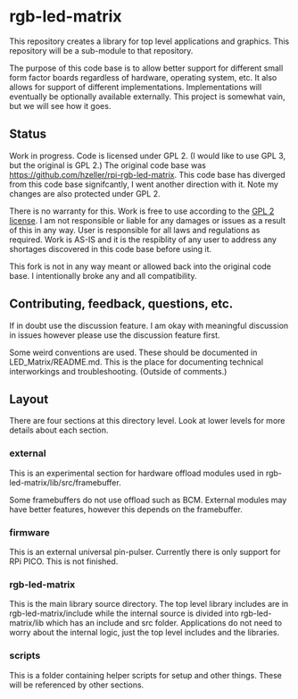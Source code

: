 # rgb-led-matrix
This repository creates a library for top level applications and graphics. This repository will be a sub-module to that repository.

The purpose of this code base is to allow better support for different small form factor boards regardless of hardware, operating system, etc. It also allows for support of different implementations. Implementations will eventually be optionally available externally. This project is somewhat vain, but we will see how it goes.

## Status
Work in progress. Code is licensed under GPL 2. (I would like to use GPL 3, but the original is GPL 2.) The original code base was https://github.com/hzeller/rpi-rgb-led-matrix. This code base has diverged from this code base signifcantly, I went another direction with it. Note my changes are also protected under GPL 2.

There is no warranty for this. Work is free to use according to the [GPL 2 license](COPYING). I am not responsible or liable for any damages or issues as a result of this in any way. User is responsible for all laws and regulations as required. Work is AS-IS and it is the respiblity of any user to address any shortages discovered in this code base before using it.

This fork is not in any way meant or allowed back into the original code base. I intentionally broke any and all compatibility.

## Contributing, feedback, questions, etc.
If in doubt use the discussion feature. I am okay with meaningful discussion in issues however please use the discussion feature first.

Some weird conventions are used. These should be documented in LED_Matrix/README.md. This is the place for documenting technical interworkings and troubleshooting. (Outside of comments.)

## Layout
There are four sections at this directory level. Look at lower levels for more details about each section.

### external
This is an experimental section for hardware offload modules used in rgb-led-matrix/lib/src/framebuffer. 

Some framebuffers do not use offload such as BCM. External modules may have better features, however this depends on the framebuffer.

### firmware
This is an external universal pin-pulser. Currently there is only support for RPi PICO. This is not finished.

### rgb-led-matrix
This is the main library source directory. The top level library includes are in rgb-led-matrix/include while the internal source is divided into rgb-led-matrix/lib which has an include and src folder. Applications do not need to worry about the internal logic, just the top level includes and the libraries.

### scripts
This is a folder containing helper scripts for setup and other things. These will be referenced by other sections.
